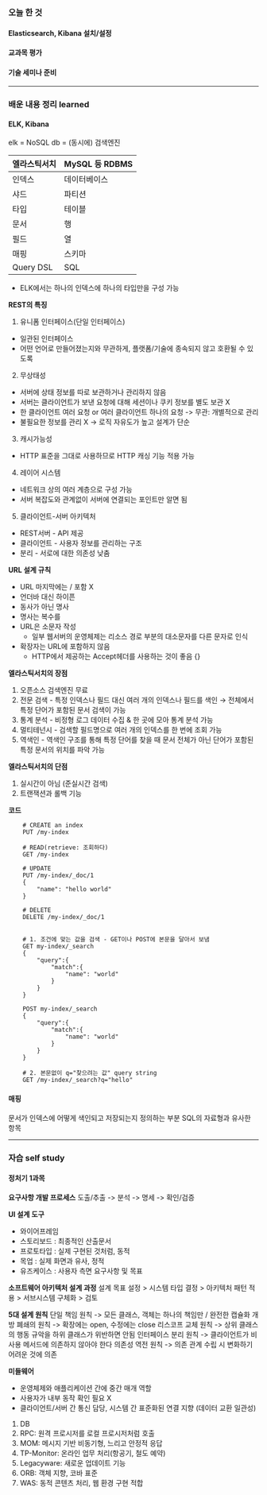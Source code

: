 ### 오늘 한 것

#### Elasticsearch, Kibana 설치/설정
#### 교과목 평가
#### 기술 세미나 준비

  
***

### 배운 내용 정리 learned

#### ELK, Kibana

elk = NoSQL db = (동시에) 검색엔진

|엘라스틱서치|MySQL 등 RDBMS|
|---|---|
|인덱스|데이터베이스|
|샤드|파티션|
|타입|테이블|
|문서|행|
|필드|열|
|매핑|스키마|
|Query DSL|SQL|

- ELK에서는 하나의 인덱스에 하나의 타입만을 구성 가능

**REST의 특징**

1) 유니폼 인터페이스(단일 인터페이스)
- 일관된 인터페이스
- 어떤 언어로 만들어졌는지와 무관하게, 플랫폼/기술에 종속되지 않고 호환될 수 있도록
2) 무상태성
- 서버에 상태 정보를 따로 보관하거나 관리하지 않음
- 서버는 클라이언트가 보낸 요청에 대해 세션이나 쿠키 정보를 별도 보관 X
- 한 클라이언트 여러 요청 or 여러 클라이언트 하나의 요청 -> 무관: 개별적으로 관리
- 불필요한 정보를 관리 X -> 로직 자유도가 높고 설계가 단순
3) 캐시가능성
- HTTP 표준을 그대로 사용하므로 HTTP 캐싱 기능 적용 가능
4) 레이어 시스템
- 네트워크 상의 여러 계층으로 구성 가능
- 서버 복잡도와 관계없이 서버에 연결되는 포인트만 알면 됨
5) 클라이언트-서버 아키텍처
- REST서버 - API 제공
- 클라이언트 - 사용자 정보를 관리하는 구조
- 분리 - 서로에 대한 의존성 낮춤

**URL 설계 규칙**
- URL 마지막에는 / 포함 X
- 언더바 대신 하이픈
- 동사가 아닌 명사
- 명사는 복수를
- URL은 소문자 작성
  - 일부 웹서버의 운영체제는 리소스 경로 부분의 대소문자를 다른 문자로 인식
- 확장자는 URL에 포함하지 않음
  - HTTP에서 제공하는 Accept헤더를 사용하는 것이 좋음 {}

**엘라스틱서치의 장점**

1. 오픈소스 검색엔진 무료
2. 전문 검색 - 특정 인덱스나 필드 대신 여러 개의 인덱스나 필드를 색인 → 전체에서 특정 단어가 포함된 문서 검색이 가능
3. 통계 분석 - 비정형 로그 데이터 수집 & 한 곳에 모아 통계 분석 가능
4. 멀티테넌시 - 검색할 필드명으로 여러 개의 인덱스를 한 번에 조회 가능
5. 역색인 - 역색인 구조를 통해 특정 단어를 찾을 때 문서 전체가 아닌 단어가 포함된 특정 문서의 위치를 파악 가능

**엘라스틱서치의 단점**

1. 실시간이 아님 (준실시간 검색)
2. 트랜잭션과 롤백 기능


**코드**

        # CREATE an index
        PUT /my-index
        
        # READ(retrieve: 조회하다)
        GET /my-index
        
        # UPDATE
        PUT /my-index/_doc/1
        {
            "name": "hello world"
        }
        
        # DELETE
        DELETE /my-index/_doc/1


        # 1. 조건에 맞는 값을 검색 - GET이나 POST에 본문을 달아서 보냄
        GET my-index/_search
        {
            "query":{
                "match":{
                    "name": "world"
                }
            }
        }
        
        POST my-index/_search
        {
            "query":{
                "match":{
                    "name": "world"
                }
            }
        }
        
        # 2. 본문없이 q="찾으려는 값" query string
        GET /my-index/_search?q="hello"


#### 매핑

문서가 인덱스에 어떻게 색인되고 저장되는지 정의하는 부분
SQL의 자료형과 유사한 항목


***

### 자습 self study

#### 정처기 1과목

**요구사항 개발 프로세스**
도출/추출 -> 분석 -> 명세 -> 확인/검증

**UI 설계 도구**
- 와이어프레임
- 스토리보드 : 최종적인 산출문서
- 프로토타입 : 실제 구현된 것처럼, 동적
- 목업 : 실제 화면과 유사, 정적
- 유즈케이스 : 사용자 측면 요구사항 및 목표

**소프트웨어 아키텍처 설계 과정**
설계 목표 설정 > 시스템 타입 결정 > 아키텍처 패턴 적용 > 서브시스템 구체화 > 검토

**5대 설계 원칙**
단일 책임 원칙 -> 모든 클래스, 객체는 하나의 책임만 / 완전한 캡슐화
개방 폐쇄의 원칙 -> 확장에는 open, 수정에는 close
리스코프 교체 원칙 -> 상위 클래스의 행동 규악을 하위 클래스가 위반하면 안됨
인터페이스 분리 원칙 -> 클라이언트가 비사용 메서드에 의존하지 않아야 한다
의존성 역전 원칙 -> 의존 관계 수립 시 변화하기 어려운 것에 의존

**미들웨어**
- 운영체제와 애플리케이션 간에 중간 매개 역할
- 사용자가 내부 동작 확인 필요 X
- 클라이언트/서버 간 통신 담당, 시스템 간 표준화된 연결 지향 (데이터 교환 일관성)

1) DB
2) RPC: 원격 프로시저를 로컬 프로시저처럼 호출
3) MOM: 메시지 기반 비동기형, 느리고 안정적 응답
4) TP-Monitor: 온라인 업무 처리(항공기, 철도 예약)
5) Legacyware: 새로운 업데이트 기능
6) ORB: 객체 지향, 코바 표준
7) WAS: 동적 콘텐츠 처리, 웹 환경 구현 적합
